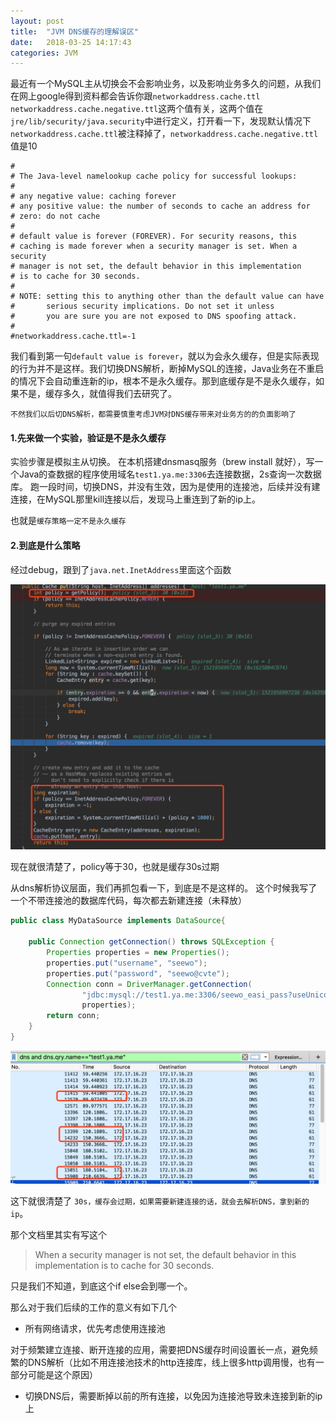 ```yaml
---
layout: post
title:  "JVM DNS缓存的理解误区"
date:   2018-03-25 14:17:43
categories: JVM
---
```


最近有一个MySQL主从切换会不会影响业务，以及影响业务多久的问题，从我们在网上google得到资料都会告诉你跟`networkaddress.cache.ttl` `networkaddress.cache.negative.ttl`这两个值有关，这两个值在`jre/lib/security/java.security`中进行定义，打开看一下，发现默认情况下
`networkaddress.cache.ttl`被注释掉了，`networkaddress.cache.negative.ttl`值是10

```
#
# The Java-level namelookup cache policy for successful lookups:
#
# any negative value: caching forever
# any positive value: the number of seconds to cache an address for
# zero: do not cache
#
# default value is forever (FOREVER). For security reasons, this
# caching is made forever when a security manager is set. When a security
# manager is not set, the default behavior in this implementation
# is to cache for 30 seconds.
#
# NOTE: setting this to anything other than the default value can have
#       serious security implications. Do not set it unless
#       you are sure you are not exposed to DNS spoofing attack.
#
#networkaddress.cache.ttl=-1
```

我们看到第一句`default value is forever`，就以为会永久缓存，但是实际表现的行为并不是这样。我们切换DNS解析，断掉MySQL的连接，Java业务在不重启的情况下会自动重连新的ip，根本不是永久缓存。那到底缓存是不是永久缓存，如果不是，缓存多久，就值得我们去研究了。

`不然我们以后切DNS解析，都需要慎重考虑JVM对DNS缓存带来对业务方的的负面影响了`

#### 1.先来做一个实验，验证是不是永久缓存

实验步骤是模拟主从切换。 在本机搭建dnsmasq服务（brew install 就好），写一个Java的查数据的程序使用域名`test1.ya.me:3306`去连接数据，2s查询一次数据库。
跑一段时间，切换DNS，并没有生效，因为是使用的连接池，后续并没有建连接，在MySQL那里kill连接以后，发现马上重连到了新的ip上。

也就是`缓存策略一定不是永久缓存`

#### 2.到底是什么策略

经过debug，跟到了`java.net.InetAddress`里面这个函数

![](/images/15219572407358.jpg)

现在就很清楚了，policy等于30，也就是缓存30s过期

从dns解析协议层面，我们再抓包看一下，到底是不是这样的。
这个时候我写了一个不带连接池的数据库代码，每次都去新建连接（未释放）

```java
public class MyDataSource implements DataSource{

    public Connection getConnection() throws SQLException {
        Properties properties = new Properties();
        properties.put("username", "seewo");
        properties.put("password", "seewo@cvte");
        Connection conn = DriverManager.getConnection(
                "jdbc:mysql://test1.ya.me:3306/seewo_easi_pass?useUnicode=true&characterEncoding=UTF-8&rewriteBatchedStatements=true&useSSL=false",
                properties);
        return conn;
    }
}
```

![](/images/15219574662441.jpg)

这下就很清楚了
`30s，缓存会过期，如果需要新建连接的话，就会去解析DNS，拿到新的ip`。

那个文档里其实有写这个
> When a security manager is not set, the default behavior in this implementation is to cache for 30 seconds.

只是我们不知道，到底这个if else会到哪一个。

那么对于我们后续的工作的意义有如下几个

- 所有网络请求，优先考虑使用连接池

对于频繁建立连接、断开连接的应用，需要把DNS缓存时间设置长一点，避免频繁的DNS解析（比如不用连接池技术的http连接库，线上很多http调用慢，也有一部分可能是这个原因）

- 切换DNS后，需要断掉以前的所有连接，以免因为连接池导致未连接到新的ip上





